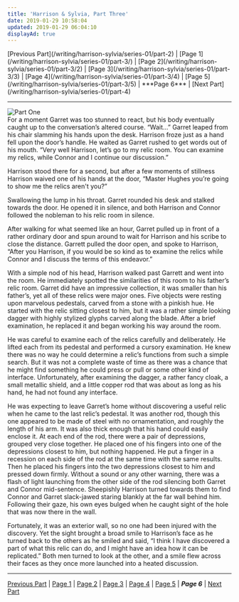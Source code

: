 ```yaml
---
title: 'Harrison & Sylvia, Part Three'
date: 2019-01-29 10:58:04
updated: 2019-01-29 06:04:10
displayAd: true
---
```

<p class="center"> [Previous Part](/writing/harrison-sylvia/series-01/part-2) | [Page 1](/writing/harrison-sylvia/series-01/part-3/) | [Page 2](/writing/harrison-sylvia/series-01/part-3/2) | [Page 3](/writing/harrison-sylvia/series-01/part-3/3) | [Page 4](/writing/harrison-sylvia/series-01/part-3/4) | [Page 5](/writing/harrison-sylvia/series-01/part-3/5) | <span class="current-page">***Page 6*** </span> | [Next Part](/writing/harrison-sylvia/series-01/part-4) </p><hr class="clear-both center-fade"/><div class="embedded-image-left"><img src="/writing/harrison-sylvia/series-01/part-3/hs103.jpg" alt="Part One" style="max-height: 275px;"/></div>For a moment Garret was too stunned to react, but his body eventually caught up to the conversation’s altered course.  “Wait…”  Garret leaped from his chair slamming his hands upon the desk.  Harrison froze just as a hand fell upon the door’s handle.  He waited as Garret rushed to get words out of his mouth.  “Very well Harrison, let’s go to my relic room.  You can examine my relics, while Connor and I continue our discussion.”

Harrison stood there for a second, but after a few moments of stillness Harrison waived one of his hands at the door, “Master Hughes you’re going to show me the relics aren't you?”

Swallowing the lump in his throat.  Garret rounded his desk and stalked towards the door.  He opened it in silence, and both Harrison and Connor followed the nobleman to his relic room in silence.

After walking for what seemed like an hour, Garret pulled up in front of a rather ordinary door and spun around to wait for Harrison and his scribe to close the distance.  Garrett pulled the door open, and spoke to Harrison, “After you Harrison, if you would be so kind as to examine the relics while Connor and I discuss the terms of this endeavor.”

With a simple nod of his head, Harrison walked past Garrett and went into the room.  He immediately spotted the similarities of this room to his father’s relic room.  Garret did have an impressive collection, it was smaller than his father’s, yet all of these relics were major ones.  Five objects were resting upon marvelous pedestals, carved from a stone with a pinkish hue.  He started with the relic sitting closest to him, but it was a rather simple looking dagger with highly stylized glyphs carved along the blade.  After a brief examination, he replaced it and began working his way around the room.

He was careful to examine each of the relics carefully and deliberately.  He lifted each from its pedestal and performed a cursory examination.  He knew there was no way he could determine a relic’s functions from such a simple search.  But it was not a complete waste of time as there was a chance that he might find something he could press or pull or some other kind of interface.  Unfortunately, after examining the dagger, a rather fancy cloak, a small metallic shield, and a little copper rod that was about as long as his hand, he had not found any interface.

He was expecting to leave Garret’s home without discovering a useful relic when he came to the last relic’s pedestal.  It was another rod, though this one appeared to be made of steel with no ornamentation, and roughly the length of his arm.  It was also thick enough that his hand could easily enclose it.  At each end of the rod, there were a pair of depressions, grouped very close together.  He placed one of his fingers into one of the depressions closest to him, but nothing happened. He put a finger in a recession on each side of the rod at the same time with the same results.  Then he placed his fingers into the two depressions closest to him and pressed down firmly.  Without a sound or any other warning, there was a flash of light launching from the other side of the rod silencing both Garret and Connor mid-sentence.  Sheepishly Harrison turned towards them to find Connor and Garret slack-jawed staring blankly at the far wall behind him.  Following their gaze, his own eyes bulged when he caught sight of the hole that was now there in the wall.

Fortunately, it was an exterior wall, so no one had been injured with the discovery.  Yet the sight brought a broad smile to Harrison’s face as he turned back to the others as he smiled and said, “I think I have discovered a part of what this relic can do, and I might have an idea how it can be replicated.”  Both men turned to look at the other, and a smile flew across their faces as they once more launched into a heated discussion.<hr class="clear-both center-fade"/><p class="center"> [Previous Part](/writing/harrison-sylvia/series-01/part-1) | [Page 1](/writing/harrison-sylvia/series-01/part-3/) | [Page 2](/writing/harrison-sylvia/series-01/part-3/2) | [Page 3](/writing/harrison-sylvia/series-01/part-3/3) | [Page 4](/writing/harrison-sylvia/series-01/part-3/4) | [Page 5](/writing/harrison-sylvia/series-01/part-3/5) | <span class="current-page">***Page 6*** </span> | [Next Part](/writing/harrison-sylvia/series-01/part-4) </p>
